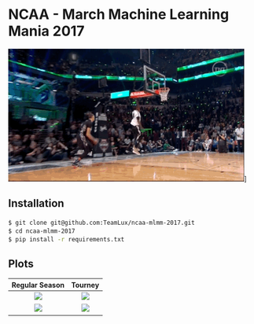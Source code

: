 # NCAA - March Machine Learning Mania 2017

![Welcome to the Space Jam](./space-jam-dunk.gif)]

## Installation

```bash
$ git clone git@github.com:TeamLux/ncaa-mlmm-2017.git
$ cd ncaa-mlmm-2017
$ pip install -r requirements.txt
```

## Plots

Regular Season | Tourney
:-------------------------:|:-------------------------:
![](./plots/season-score-by-location.png) | ![](./plots/tourney-score-by-location.png)
![](./plots/season-score-difference.png) | ![](./plots/tourney-score-difference.png)
